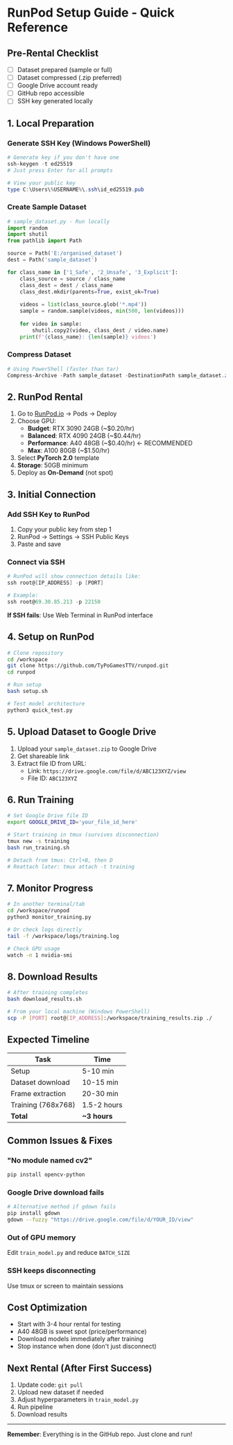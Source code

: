 # RunPod Setup Guide - Quick Reference

## Pre-Rental Checklist
- [ ] Dataset prepared (sample or full)
- [ ] Dataset compressed (.zip preferred)
- [ ] Google Drive account ready
- [ ] GitHub repo accessible
- [ ] SSH key generated locally

## 1. Local Preparation

### Generate SSH Key (Windows PowerShell)
```powershell
# Generate key if you don't have one
ssh-keygen -t ed25519
# Just press Enter for all prompts

# View your public key
type C:\Users\%USERNAME%\.ssh\id_ed25519.pub
```

### Create Sample Dataset
```python
# sample_dataset.py - Run locally
import random
import shutil
from pathlib import Path

source = Path('E:/organised_dataset')
dest = Path('sample_dataset')

for class_name in ['1_Safe', '2_Unsafe', '3_Explicit']:
    class_source = source / class_name
    class_dest = dest / class_name
    class_dest.mkdir(parents=True, exist_ok=True)
    
    videos = list(class_source.glob('*.mp4'))
    sample = random.sample(videos, min(500, len(videos)))
    
    for video in sample:
        shutil.copy2(video, class_dest / video.name)
    print(f'{class_name}: {len(sample)} videos')
```

### Compress Dataset
```powershell
# Using PowerShell (faster than tar)
Compress-Archive -Path sample_dataset -DestinationPath sample_dataset.zip -CompressionLevel Optimal
```

## 2. RunPod Rental

1. Go to [RunPod.io](https://runpod.io) → Pods → Deploy
2. Choose GPU:
   - **Budget**: RTX 3090 24GB (~$0.20/hr)
   - **Balanced**: RTX 4090 24GB (~$0.44/hr)
   - **Performance**: A40 48GB (~$0.40/hr) ← RECOMMENDED
   - **Max**: A100 80GB (~$1.50/hr)
3. Select **PyTorch 2.0** template
4. **Storage**: 50GB minimum
5. Deploy as **On-Demand** (not spot)

## 3. Initial Connection

### Add SSH Key to RunPod
1. Copy your public key from step 1
2. RunPod → Settings → SSH Public Keys
3. Paste and save

### Connect via SSH
```powershell
# RunPod will show connection details like:
ssh root@[IP_ADDRESS] -p [PORT]

# Example:
ssh root@69.30.85.213 -p 22150
```

**If SSH fails**: Use Web Terminal in RunPod interface

## 4. Setup on RunPod

```bash
# Clone repository
cd /workspace
git clone https://github.com/TyPoGamesTTV/runpod.git
cd runpod

# Run setup
bash setup.sh

# Test model architecture
python3 quick_test.py
```

## 5. Upload Dataset to Google Drive

1. Upload your `sample_dataset.zip` to Google Drive
2. Get shareable link
3. Extract file ID from URL:
   - Link: `https://drive.google.com/file/d/ABC123XYZ/view`
   - File ID: `ABC123XYZ`

## 6. Run Training

```bash
# Set Google Drive file ID
export GOOGLE_DRIVE_ID='your_file_id_here'

# Start training in tmux (survives disconnection)
tmux new -s training
bash run_training.sh

# Detach from tmux: Ctrl+B, then D
# Reattach later: tmux attach -t training
```

## 7. Monitor Progress

```bash
# In another terminal/tab
cd /workspace/runpod
python3 monitor_training.py

# Or check logs directly
tail -f /workspace/logs/training.log

# Check GPU usage
watch -n 1 nvidia-smi
```

## 8. Download Results

```bash
# After training completes
bash download_results.sh

# From your local machine (Windows PowerShell)
scp -P [PORT] root@[IP_ADDRESS]:/workspace/training_results.zip ./
```

## Expected Timeline

| Task | Time |
|------|------|
| Setup | 5-10 min |
| Dataset download | 10-15 min |
| Frame extraction | 20-30 min |
| Training (768x768) | 1.5-2 hours |
| **Total** | **~3 hours** |

## Common Issues & Fixes

### "No module named cv2"
```bash
pip install opencv-python
```

### Google Drive download fails
```bash
# Alternative method if gdown fails
pip install gdown
gdown --fuzzy "https://drive.google.com/file/d/YOUR_ID/view"
```

### Out of GPU memory
Edit `train_model.py` and reduce `BATCH_SIZE`

### SSH keeps disconnecting
Use tmux or screen to maintain sessions

## Cost Optimization

- Start with 3-4 hour rental for testing
- A40 48GB is sweet spot (price/performance)
- Download models immediately after training
- Stop instance when done (don't just disconnect)

## Next Rental (After First Success)

1. Update code: `git pull`
2. Upload new dataset if needed
3. Adjust hyperparameters in `train_model.py`
4. Run pipeline
5. Download results

---

**Remember**: Everything is in the GitHub repo. Just clone and run!